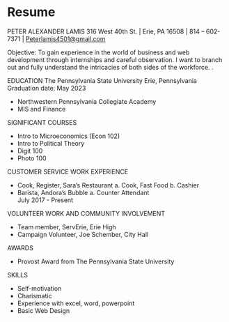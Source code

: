 # Resume

PETER ALEXANDER LAMIS
316 West 40th St. | Erie, PA 16508 | 814 – 602- 7371 | Peterlamis4501@gmail.com

Objective: To gain experience in the world of business and web development through internships and careful observation. I want to branch out and fully understand the intricacies of both sides of the workforce. .

EDUCATION
The Pennsylvania State University
Erie, Pennsylvania	   Graduation date: May 2023
-	Northwestern Pennsylvania Collegiate Academy                                            
-	MIS and Finance                                            
                         
SIGNIFICANT COURSES
-	Intro to Microeconomics (Econ 102)
-	Intro to Political Theory 
- Digit 100
- Photo 100

CUSTOMER SERVICE WORK EXPERIENCE
-	Cook, Register, Sara’s Restaurant
a.	Cook, Fast Food
b.	Cashier
-	Barista, Andora’s Bubble
a.	Counter Attendant	
    July 2017 - Present

VOLUNTEER WORK AND COMMUNITY INVOLVEMENT 

-	Team member, ServErie, Erie High
-	Campaign Volunteer, Joe Schember, City Hall	
                     
AWARDS
- Provost Award from The Pennsylvania State University

	
SKILLS
 
-	Self-motivation
-	Charismatic
-	Experience with excel, word, powerpoint
- Basic Web Design

                                                                        

